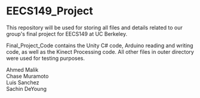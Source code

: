 # EECS149_Project
This repository will be used for storing all files and details related to our group's final project for EECS149 at UC Berkeley.

Final_Project_Code contains the Unity C# code, Arduino reading and writing code, as well as the Kinect Processing code. All other files in outer directory were used for testing purposes.

Ahmed Malik  
Chase Muramoto  
Luis Sanchez  
Sachin DeYoung
